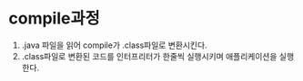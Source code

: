 # compile과정
1. .java 파일을 읽어 compile가 .class파일로 변환시킨다.
2. .class파일로 변환된 코드를 인터프리터가 한줄씩 실행시키며 애플리케이션을 실행한다.
